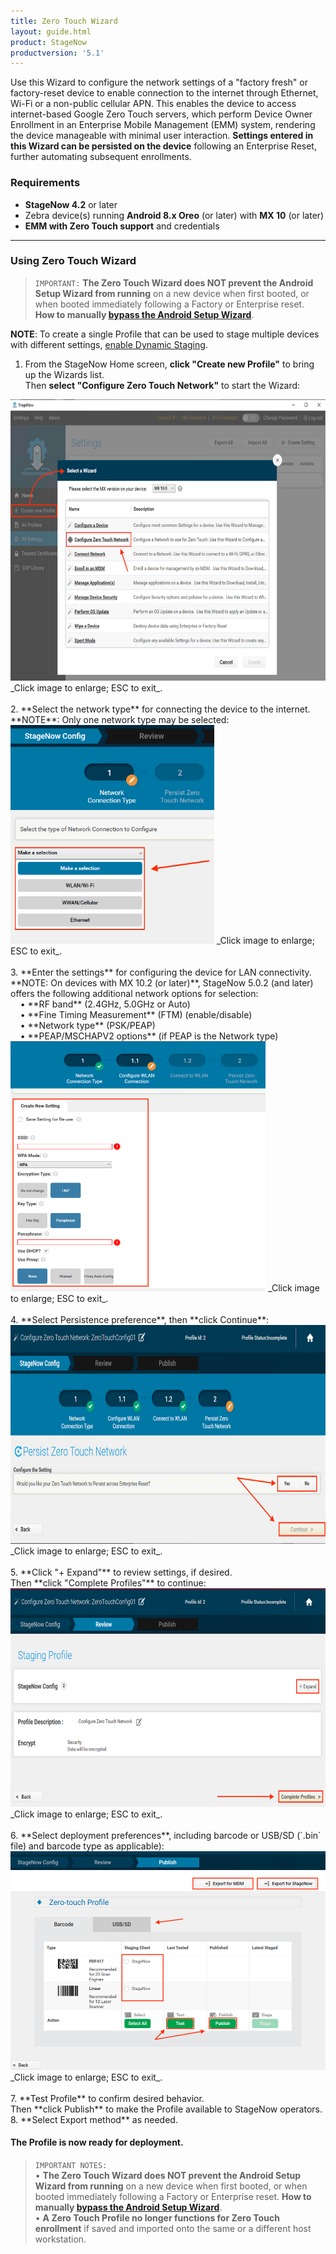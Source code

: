 ```yaml
---
title: Zero Touch Wizard
layout: guide.html
product: StageNow
productversion: '5.1'
---
```

Use this Wizard to configure the network settings of a "factory fresh" or factory-reset device to enable connection to the internet through Ethernet, Wi-Fi or a non-public cellular APN. This enables the device to access internet-based Google Zero Touch servers, which perform Device Owner Enrollment in an Enterprise Mobile Management (EMM) system, rendering the device manageable with minimal user interaction. **Settings entered in this Wizard can be persisted on the device** following an Enterprise Reset, further automating subsequent enrollments. 

### Requirements

* **StageNow 4.2** or later
* Zebra device(s) running **Android 8.x Oreo** (or later) with **MX 10** (or later)
* **EMM with Zero Touch support** and credentials

-----

### Using Zero Touch Wizard

> `IMPORTANT:` **The Zero Touch Wizard does NOT prevent the Android Setup Wizard from running** on a new device when first booted, or when booted immediately following a Factory or Enterprise reset. **How to manually [bypass the Android Setup Wizard](../wipedevice/#setupwizardmanualbypass)**.

**NOTE**: To create a single Profile that can be used to stage multiple devices with different settings, [enable Dynamic Staging](../../dynamicstaging/#usingdynamicstaging).  

1. From the StageNow Home screen, **click "Create new Profile"** to bring up the Wizards list.<br> 
 Then **select "Configure Zero Touch Network"** to start the Wizard:
 <img alt="image" style="height:450px" src="sn42_ztw_00.png"/>
 _Click image to enlarge; ESC to exit_.<br>
<br>
2. **Select the network type** for connecting the device to the internet.<br>
 **NOTE**: Only one network type may be selected:  
 <img alt="image" style="height:350px" src="sn42_ztw_02.png"/>
 _Click image to enlarge; ESC to exit_.<br>
<br>
3. **Enter the settings** for configuring the device for LAN connectivity. <br>
 **NOTE: On devices with MX 10.2 (or later)**, StageNow 5.0.2 (and later) offers the following additional network options for selection:<br>
&nbsp;&nbsp;&nbsp;&nbsp;• **RF band** (2.4GHz, 5.0GHz or Auto)<br>
&nbsp;&nbsp;&nbsp;&nbsp;• **Fine Timing Measurement** (FTM) (enable/disable)<br>
&nbsp;&nbsp;&nbsp;&nbsp;• **Network type** (PSK/PEAP)<br>
&nbsp;&nbsp;&nbsp;&nbsp;• **PEAP/MSCHAPV2 options** (if PEAP is the Network type)<br>
 <img alt="image" style="height:400px" src="sn42_ztw_03.png"/>
 _Click image to enlarge; ESC to exit_.<br>
<br>
4. **Select Persistence preference**, then **click Continue**:  
 <img alt="image" style="height:350px" src="sn42_ztw_04.png"/>
 _Click image to enlarge; ESC to exit_.<br>
<br>
5. **Click "+ Expand"** to review settings, if desired.<br>
 Then **click "Complete Profiles"** to continue: 
 <img alt="image" style="height:350px" src="sn42_ztw_05.png"/>
 _Click image to enlarge; ESC to exit_.<br>
<br>
6. **Select deployment preferences**, including barcode or USB/SD (`.bin` file) and barcode type as applicable): 
 <img alt="image" style="height:350px" src="sn42_ztw_06.png"/>
 _Click image to enlarge; ESC to exit_.<br>
<br>
7. **Test Profile** to confirm desired behavior.<br>
 Then **click Publish** to make the Profile available to StageNow operators.  
8. **Select Export method** as needed.  

#### The Profile is now ready for deployment. 

> `IMPORTANT NOTES:`<br> • **The Zero Touch Wizard does NOT prevent the Android Setup Wizard from running** on a new device when first booted, or when booted immediately following a Factory or Enterprise reset. **How to manually [bypass the Android Setup Wizard](../wipedevice/#setupwizardmanualbypass)**. <br> • **A Zero Touch Profile no longer functions for Zero Touch enrollment** if saved and imported onto the same or a different host workstation. 


